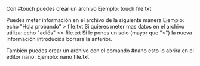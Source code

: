 
Con #touch puedes crear un archivo Ejemplo: touch file.txt

Puedes meter información en el archivo de la siguiente manera 
	Ejemplo:   echo "Hola probando" > file.txt
	Si quieres meter mas datos en el archivo utiliza:   echo "adiós" >> file.txt
	Si le pones un solo (mayor que ">") la nueva información introducida borrara la anterior.

También puedes crear un archivo con el comando #nano esto lo abrira en el editor nano.
	Ejemplo: nano file.txt






